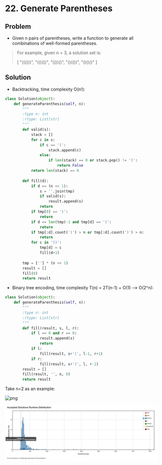 # 22. Generate Parentheses

## Problem
- Given n pairs of parentheses, write a function to generate all combinations of well-formed parentheses.

> For example, given n = 3, a solution set is:
> 
> [
>   "((()))",
>   "(()())",
>   "(())()",
>   "()(())",
>   "()()()"
> ]

## Solution

- Backtracking, time complexity O(n!):

```python
class Solution(object):
    def generateParenthesis(self, n):
        """
        :type n: int
        :rtype: List[str]
        """
        def valid(s):
            stack = []
            for c in s:
                if c == '(':
                    stack.append(c)
                else:
                    if len(stack) == 0 or stack.pop() != '(':
                        return False
            return len(stack) == 0

        def fill(d):
            if d == (n << 1):
                s = ''.join(tmp)
                if valid(s):
                    result.append(s)
                return
            if tmp[0] == ')':
                return
            if d == len(tmp)-1 and tmp[d] == '(':
                return
            if tmp[:d].count('(') > n or tmp[:d].count(')') > n:
                return
            for c in '()':
                tmp[d] = c
                fill(d+1)

        tmp = [''] * (n << 1)
        result = []
        fill(0)
        return result
```

- Binary tree encoding, time complexity T(n) = 2T(n-1) + O(1) --> O(2^n):

```python
class Solution(object):
    def generateParenthesis(self, n):
        """
        :type n: int
        :rtype: List[str]
        """
        def fill(result, s, l, r):
            if l == 0 and r == 0:
                result.append(s)
                return
            if l:
                fill(result, s+'(', l-1, r+1)
            if r:
                fill(result, s+')', l, r-1)
        result = []
        fill(result, '', n, 0)
        return result
```

Take n=2 as an example:

![png](pic1.png)

![png](perf.png)
